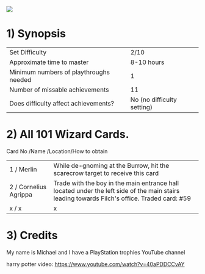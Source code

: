 ![](https://media.vandal.net/m/1600/harry-potter-y-la-camara-de-los-secretos-20198261284831_1.jpg)

# 1) Synopsis

|   |   |
|:--|:--|
|Set Difficulty|2/10|
|Approximate time to master|8-10 hours|
|Minimum numbers of playthroughs needed|1|
|Number of missable achievements|11|
|Does difficulty affect achievements?|No (no difficulty setting)|


# 2) All 101 Wizard Cards.

Card No /Name /Location/How to obtain 


|   |   |
|:--|:--|               
|1 / Merlin| While de-gnoming at the Burrow, hit the scarecrow target to receive this card|
|2 / Cornelius Agrippa| Trade with the boy in the main entrance hall located under the left side of the main stairs leading towards Filch's office. Traded card: #59|
| x / x | x|





# 3) Credits

My name is Michael and I have a PlayStation trophies YouTube channel

harry potter video: https://www.youtube.com/watch?v=40aPDDCCvAY